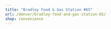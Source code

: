 ```yaml
---
title: "Bradley Food & Gas Station #65"
url: /denver/bradley-food-and-gas-station-65/
shop: convenience
---
```

